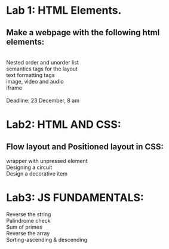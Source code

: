# Lab 1: HTML Elements.
## Make a webpage with the following html elements:<br>
<br>
Nested order and unorder list<br>
semantics tags for the layout<br>
text formatting tags<br>
image, video and audio<br>
iframe<br>
<br>
Deadline: 23 December, 8 am
<hl>

# Lab2: HTML AND CSS:
## Flow layout and Positioned layout in CSS:<br>
wrapper with unpressed element<br>
Designing a circuit<br>
Design a decorative item<br>
<hl>

# Lab3: JS FUNDAMENTALS:
Reverse the string<br>
Palindrome check<br>
Sum of primes<br>
Reverse the array<br>
Sorting-ascending & descending<br>